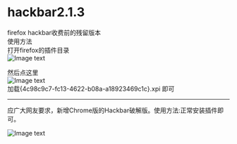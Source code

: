 # hackbar2.1.3
firefox hackbar收费前的残留版本</br>
使用方法</br>
打开firefox的插件目录</br>
![Image text](https://github.com/HCTYMFF/hackbar2.1.3/blob/master/img/1.png)

然后点这里
</br>
![Image text](https://github.com/HCTYMFF/hackbar2.1.3/blob/master/img/2.png)
</br>
加载{4c98c9c7-fc13-4622-b08a-a18923469c1c}.xpi  即可


---------------------------------------------------------------------------
应广大网友要求，新增Chrome版的Hackbar破解版。使用方法:正常安装插件即可。

![Image text](https://github.com/HCTYMFF/hackbar2.1.3/blob/master/img/111.png)






